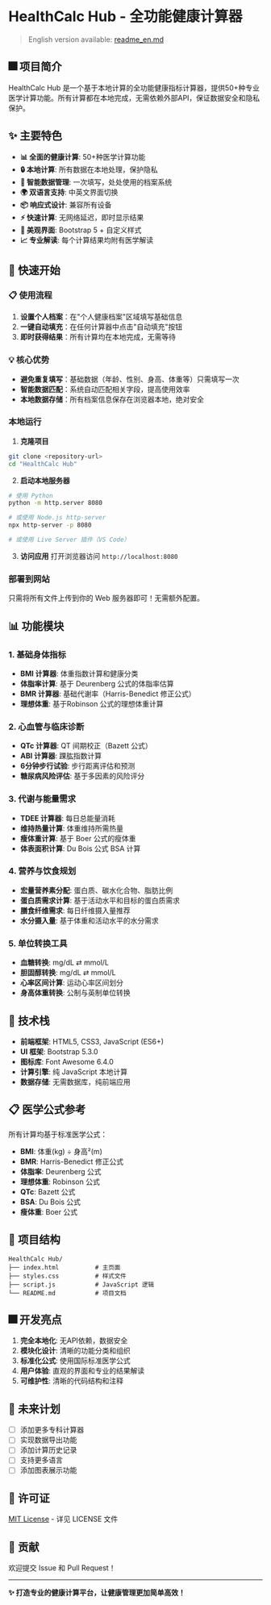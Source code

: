 # HealthCalc Hub - 全功能健康计算器

> English version available: [readme_en.md](readme_en.md)

## 🎆 项目简介

HealthCalc Hub 是一个基于本地计算的全功能健康指标计算器，提供50+种专业医学计算功能。所有计算都在本地完成，无需依赖外部API，保证数据安全和隐私保护。

## ✨ 主要特色

- **📊 全面的健康计算**: 50+种医学计算功能
- **🔒 本地计算**: 所有数据在本地处理，保护隐私
- **🎯 智能数据管理**: 一次填写，处处使用的档案系统
- **🌍 双语言支持**: 中英文界面切换
- **📦 响应式设计**: 兼容所有设备
- **⚡ 快速计算**: 无网络延迟，即时显示结果
- **🎨 美观界面**: Bootstrap 5 + 自定义样式
- **📈 专业解读**: 每个计算结果均附有医学解读

## 🚀 快速开始

### 📋 使用流程

1. **设置个人档案**：在"个人健康档案"区域填写基础信息
2. **一键自动填充**：在任何计算器中点击"自动填充"按钮
3. **即时获得结果**：所有计算均在本地完成，无需等待

### 💡 核心优势

- **避免重复填写**：基础数据（年龄、性别、身高、体重等）只需填写一次
- **智能数据匹配**：系统自动匹配相关字段，提高使用效率
- **本地数据存储**：所有档案信息保存在浏览器本地，绝对安全

### 本地运行

1. **克隆项目**
```bash
git clone <repository-url>
cd "HealthCalc Hub"
```

2. **启动本地服务器**
```bash
# 使用 Python
python -m http.server 8080

# 或使用 Node.js http-server
npx http-server -p 8080

# 或使用 Live Server 插件（VS Code）
```

3. **访问应用**
打开浏览器访问 `http://localhost:8080`

### 部署到网站

只需将所有文件上传到你的 Web 服务器即可！无需额外配置。

## 📊 功能模块

### 1. 基础身体指标
- **BMI 计算器**: 体重指数计算和健康分类
- **体脂率计算**: 基于 Deurenberg 公式的体脂率估算
- **BMR 计算器**: 基础代谢率（Harris-Benedict 修正公式）
- **理想体重**: 基于Robinson 公式的理想体重计算

### 2. 心血管与临床诊断
- **QTc 计算器**: QT 间期校正（Bazett 公式）
- **ABI 计算器**: 踝肱指数计算
- **6分钟步行试验**: 步行距离评估和预测
- **糖尿病风险评估**: 基于多因素的风险评分

### 3. 代谢与能量需求
- **TDEE 计算器**: 每日总能量消耗
- **维持热量计算**: 体重维持所需热量
- **瘦体重计算**: 基于 Boer 公式的瘦体重
- **体表面积计算**: Du Bois 公式 BSA 计算

### 4. 营养与饮食规划
- **宏量营养素分配**: 蛋白质、碳水化合物、脂肪比例
- **蛋白质需求计算**: 基于活动水平和目标的蛋白质需求
- **膳食纤维需求**: 每日纤维摄入量推荐
- **水分摄入量**: 基于体重和活动水平的水分需求

### 5. 单位转换工具
- **血糖转换**: mg/dL ⇄ mmol/L
- **胆固醇转换**: mg/dL ⇄ mmol/L  
- **心率区间计算**: 运动心率区间划分
- **身高体重转换**: 公制与英制单位转换

## 🔬 技术栈

- **前端框架**: HTML5, CSS3, JavaScript (ES6+)
- **UI 框架**: Bootstrap 5.3.0
- **图标库**: Font Awesome 6.4.0
- **计算引擎**: 纯 JavaScript 本地计算
- **数据存储**: 无需数据库，纯前端应用

## 📋 医学公式参考

所有计算均基于标准医学公式：

- **BMI**: 体重(kg) ÷ 身高²(m)
- **BMR**: Harris-Benedict 修正公式
- **体脂率**: Deurenberg 公式
- **理想体重**: Robinson 公式
- **QTc**: Bazett 公式
- **BSA**: Du Bois 公式
- **瘦体重**: Boer 公式

## 📁 项目结构

```
HealthCalc Hub/
├── index.html          # 主页面
├── styles.css          # 样式文件
├── script.js           # JavaScript 逻辑
└── README.md           # 项目文档
```

## 🎆 开发亮点

1. **完全本地化**: 无API依赖，数据安全
2. **模块化设计**: 清晰的功能分类和组织
3. **标准化公式**: 使用国际标准医学公式
4. **用户体验**: 直观的界面和专业的结果解读
5. **可维护性**: 清晰的代码结构和注释

## 🔮 未来计划

- [ ] 添加更多专科计算器
- [ ] 实现数据导出功能
- [ ] 添加计算历史记录
- [ ] 支持更多语言
- [ ] 添加图表展示功能

## 📝 许可证

[MIT License](LICENSE) - 详见 LICENSE 文件

## 🚀 贡献

欢迎提交 Issue 和 Pull Request！

---

**✨ 打造专业的健康计算平台，让健康管理更加简单高效！**
